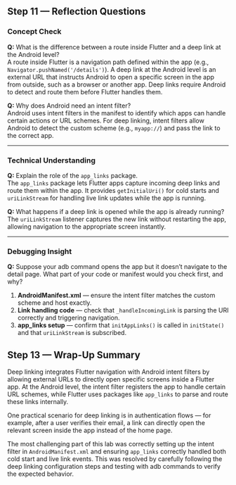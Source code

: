## Step 11 — Reflection Questions

### Concept Check

**Q:** What is the difference between a route inside Flutter and a deep link at the Android level?  
A route inside Flutter is a navigation path defined within the app (e.g., `Navigator.pushNamed('/details')`). A deep link at the Android level is an external URL that instructs Android to open a specific screen in the app from outside, such as a browser or another app. Deep links require Android to detect and route them before Flutter handles them.

**Q:** Why does Android need an intent filter?  
Android uses intent filters in the manifest to identify which apps can handle certain actions or URL schemes. For deep linking, intent filters allow Android to detect the custom scheme (e.g., `myapp://`) and pass the link to the correct app.

---

### Technical Understanding

**Q:** Explain the role of the `app_links` package.  
The `app_links` package lets Flutter apps capture incoming deep links and route them within the app. It provides `getInitialUri()` for cold starts and `uriLinkStream` for handling live link updates while the app is running.

**Q:** What happens if a deep link is opened while the app is already running?  
The `uriLinkStream` listener captures the new link without restarting the app, allowing navigation to the appropriate screen instantly.

---

### Debugging Insight

**Q:** Suppose your adb command opens the app but it doesn’t navigate to the detail page. What part of your code or manifest would you check first, and why?  
1. **AndroidManifest.xml** — ensure the intent filter matches the custom scheme and host exactly.  
2. **Link handling code** — check that `_handleIncomingLink` is parsing the URI correctly and triggering navigation.  
3. **app_links setup** — confirm that `initAppLinks()` is called in `initState()` and that `uriLinkStream` is subscribed.

## Step 13 — Wrap-Up Summary

Deep linking integrates Flutter navigation with Android intent filters by allowing external URLs to directly open specific screens inside a Flutter app. At the Android level, the intent filter registers the app to handle certain URL schemes, while Flutter uses packages like `app_links` to parse and route these links internally.

One practical scenario for deep linking is in authentication flows — for example, after a user verifies their email, a link can directly open the relevant screen inside the app instead of the home page.

The most challenging part of this lab was correctly setting up the intent filter in `AndroidManifest.xml` and ensuring `app_links` correctly handled both cold start and live link events. This was resolved by carefully following the deep linking configuration steps and testing with adb commands to verify the expected behavior.
